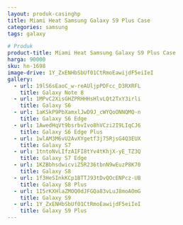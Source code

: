 ```yaml
---
layout: produk-casinghp
title: Miami Heat Samsung Galaxy S9 Plus Case
categories: samsung
tags: galaxy

# Produk
product-title: Miami Heat Samsung Galaxy S9 Plus Case
harga: 90000
sku: hn-1698
image-drive: 1Y_ZxENHbSbUf01CtRmoEawijdF5eiIeI
gallery:
  - url: 19lS6sEaoC_w-reAUljpPDFcc_D3RXRFL
    title: Galaxy Note 8
  - url: 1MPvC2XisGHZPRHHHsHlvLQt2TxY3irli
    title: Galaxy S6
  - url: 1aKSkP9PbXamxlJwD9J_cWYQoONNQMQ-n
    title: Galaxy S6 Edge
  - url: 1AwedHqVt9bsrbvIvo8hVCzi2I9LIqCJ6
    title: Galaxy S6 Edge Plus
  - url: 1wlAM3M6vU2AvXYgetf3j75RjsG4Q3EUX
    title: Galaxy S7
  - url: 1tntoNvLIfzAIFI8tYv4tKhjX-yE_TZ3Q
    title: Galaxy S7 Edge
  - url: 1KZBbhsdwicviZ5R236tbnN9wEuzP8K70
    title: Galaxy S8
  - url: 1f3HeSInkKCp1BTTJ93tDvQOcENPcz-UB
    title: Galaxy S8 Plus
  - url: 1I5rKXHlaZMOQ0dJFGQa83vLuJ8moAOmG
    title: Galaxy S9
  - url: 1Y_ZxENHbSbUf01CtRmoEawijdF5eiIeI
    title: Galaxy S9 Plus
---
```

